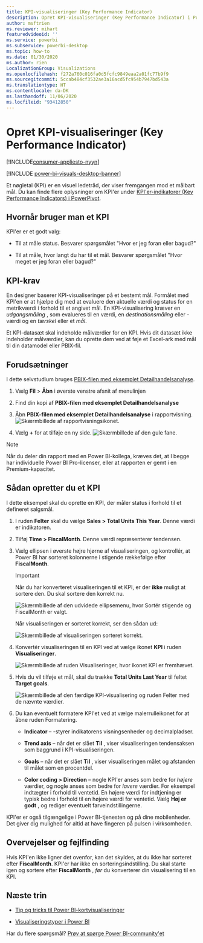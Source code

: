 ```yaml
---
title: KPI-visualiseringer (Key Performance Indicator)
description: Opret KPI-visualiseringer (Key Performance Indicator) i Power BI
author: msftrien
ms.reviewer: mihart
featuredvideoid: ''
ms.service: powerbi
ms.subservice: powerbi-desktop
ms.topic: how-to
ms.date: 01/30/2020
ms.author: rien
LocalizationGroup: Visualizations
ms.openlocfilehash: f272a760c016fa0d5fcfc9849eaa2a01fc77b9f9
ms.sourcegitcommit: 5ccab484cf3532ae3a16acd5fc954b7947bd543a
ms.translationtype: HT
ms.contentlocale: da-DK
ms.lasthandoff: 11/06/2020
ms.locfileid: "93412850"
---
```

# <a name="create-key-performance-indicator-kpi-visualizations"></a>Opret KPI-visualiseringer (Key Performance Indicator)

[!INCLUDE[consumer-appliesto-nyyn](../includes/consumer-appliesto-nyyn.md)]

[!INCLUDE [power-bi-visuals-desktop-banner](../includes/power-bi-visuals-desktop-banner.md)]

Et nøgletal (KPI) er en visuel ledetråd, der viser fremgangen mod et målbart mål. Du kan finde flere oplysninger om KPI'er under [KPI'er-indikatorer (Key Performance Indicators) i PowerPivot](https://support.office.com/en-us/article/Key-Performance-Indicators-KPIs-in-Power-Pivot-E653EDEF-8A21-40E4-9ECE-83A6C8C306AA).


## <a name="when-to-use-a-kpi"></a>Hvornår bruger man et KPI

KPI'er er et godt valg:

* Til at måle status. Besvarer spørgsmålet "Hvor er jeg foran eller bagud?"

* Til at måle, hvor langt du har til et mål. Besvarer spørgsmålet "Hvor meget er jeg foran eller bagud?"

## <a name="kpi-requirements"></a>KPI-krav

En designer baserer KPI-visualiseringer på et bestemt mål. Formålet med KPI'en er at hjælpe dig med at evaluere den aktuelle værdi og status for en metrikværdi i forhold til et angivet mål. En KPI-visualisering kræver en *udgangsmåling* , som evalueres til en værdi, en *destinationsmåling* eller -værdi og en *tærskel* eller et *mål*.

Et KPI-datasæt skal indeholde målværdier for en KPI. Hvis dit datasæt ikke indeholder målværdier, kan du oprette dem ved at føje et Excel-ark med mål til din datamodel eller PBIX-fil.

## <a name="prerequisites"></a>Forudsætninger

I dette selvstudium bruges [PBIX-filen med eksemplet Detailhandelsanalyse](https://download.microsoft.com/download/9/6/D/96DDC2FF-2568-491D-AAFA-AFDD6F763AE3/Retail%20Analysis%20Sample%20PBIX.pbix).

1. Vælg **Fil** > **Åbn** i øverste venstre afsnit af menulinjen

1. Find din kopi af **PBIX-filen med eksemplet Detailhandelsanalyse**

1. Åbn **PBIX-filen med eksemplet Detailhandelsanalyse** i rapportvisning. ![Skærmbillede af rapportvisningsikonet.](media/power-bi-visualization-kpi/power-bi-report-view.png)

1. Vælg **+** for at tilføje en ny side. ![Skærmbillede af den gule fane.](media/power-bi-visualization-kpi/power-bi-yellow-tab.png)

> [!NOTE]
> Når du deler din rapport med en Power BI-kollega, kræves det, at I begge har individuelle Power BI Pro-licenser, eller at rapporten er gemt i en Premium-kapacitet.    

## <a name="how-to-create-a-kpi"></a>Sådan opretter du et KPI

I dette eksempel skal du oprette en KPI, der måler status i forhold til et defineret salgsmål.

1. I ruden **Felter** skal du vælge **Sales > Total Units This Year**.  Denne værdi er indikatoren.

1. Tilføj **Time > FiscalMonth**.  Denne værdi repræsenterer tendensen.

1. Vælg ellipsen i øverste højre hjørne af visualiseringen, og kontrollér, at Power BI har sorteret kolonnerne i stigende rækkefølge efter **FiscalMonth**.

    > [!IMPORTANT]
    > Når du har konverteret visualiseringen til et KPI, er der **ikke** muligt at sortere den. Du skal sortere den korrekt nu.

    ![Skærmbillede af den udvidede ellipsemenu, hvor Sortér stigende og FiscalMonth er valgt.](media/power-bi-visualization-kpi/power-bi-ascending-by-fiscal-month.png)

    Når visualiseringen er sorteret korrekt, ser den sådan ud:

    ![Skærmbillede af visualiseringen sorteret korrekt.](media/power-bi-visualization-kpi/power-bi-chart.png)

1. Konvertér visualiseringen til en KPI ved at vælge ikonet **KPI** i ruden **Visualiseringer**.

    ![Skærmbillede af ruden Visualiseringer, hvor ikonet KPI er fremhævet.](media/power-bi-visualization-kpi/power-bi-kpi-template.png)

1. Hvis du vil tilføje et mål, skal du trække **Total Units Last Year** til feltet **Target goals**.

    ![Skærmbillede af den færdige KPI-visualisering og ruden Felter med de nævnte værdier.](media/power-bi-visualization-kpi/power-bi-kpi-done.png)

1. Du kan eventuelt formatere KPI'et ved at vælge malerrulleikonet for at åbne ruden Formatering.

    * **Indicator** – -styrer indikatorens visningsenheder og decimalpladser.

    * **Trend axis** – når det er slået **Til** , viser visualiseringen tendensaksen som baggrund i KPI-visualiseringen.  

    * **Goals** – når det er slået **Til** , viser visualiseringen målet og afstanden til målet som en procentdel.

    * **Color coding > Direction** – nogle KPI'er anses som bedre for *højere* værdier, og nogle anses som bedre for *lavere* værdier. For eksempel indtægter i forhold til ventetid. En højere værdi for indtjening er typisk bedre i forhold til en højere værdi for ventetid. Vælg **Høj er godt** , og rediger eventuelt farveindstillingerne.

KPI'er er også tilgængelige i Power BI-tjenesten og på dine mobilenheder. Det giver dig mulighed for altid at have fingeren på pulsen i virksomheden.

## <a name="considerations-and-troubleshooting"></a>Overvejelser og fejlfinding

Hvis KPI'en ikke ligner det ovenfor, kan det skyldes, at du ikke har sorteret efter **FiscalMonth**. KPI'er har ikke en sorteringsindstilling. Du skal starte igen og sortere efter **FiscalMonth** , *før* du konverterer din visualisering til en KPI.

## <a name="next-steps"></a>Næste trin

* [Tip og tricks til Power BI-kortvisualiseringer](power-bi-map-tips-and-tricks.md)

* [Visualiseringstyper i Power BI](power-bi-visualization-types-for-reports-and-q-and-a.md)

Har du flere spørgsmål? [Prøv at spørge Power BI-community'et](https://community.powerbi.com/)
